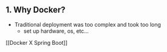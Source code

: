 ## 1. Why Docker?
* Traditional deployment was too complex and took too long
	* set up hardware, os, etc...


[[Docker X Spring Boot]]